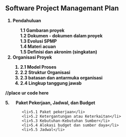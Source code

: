 <h2>Software Project Managemant Plan</h2>
<b>
<ol><li>Pendahuluan</li>
	<ol style='list-style-type:none;'>
		<li style='list-style-type:none;'>1.1 Gambaran proyek</li>
		<li>1.2 Dokumen - dokumen dalam proyek</li>
		<li>1.3 Evolusi SPMP</li>
		<li>1.4 Materi acuan</li>
		<li>1.5 Definisi dan akronim (singkatan)</li>
	</ol>
	<li>Organisasi Proyek</li>
	<ol>
		<li>2.1 Model Proses</li>
		<li>2.2 Struktur Organisasi</li>
		<li>2.3 batasan dan antarmuka organisasi</li>
		<li>2.4 Lingkup tanggung jawab</li>
	</ol>
</ol>
//place ur code here
</b>







<b>5. &emsp; Paket Pekerjaan, Jadwal, dan Budget</b>
<ul>	

		<li>5.1 Paket pekerjaan</li>
		<li>5.2 Ketergantungan atau Keterkaitan</li>
		<li>5.3 Kebutuhan-Kebutuhan Sumber</li>
		<li>5.4 Alokasi budget dan sumber daya</li>
		<li>5.5 Jadwal</li>
</ul>